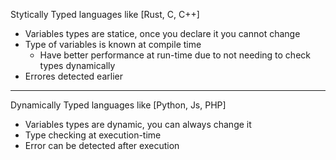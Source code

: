 Stytically Typed languages like [Rust, C, C++]
+ Variables types are statice, once you declare it you cannot change
+ Type of variables is known at compile time
    + Have better performance at run-time due to not needing to check types dynamically
+ Errores detected earlier

---

Dynamically Typed languages like [Python, Js, PHP]
+ Variables types are dynamic, you can always change it
+ Type checking at execution-time
+ Error can be detected after execution